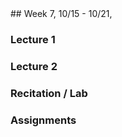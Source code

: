 <div class="week">

<div class="week_heading" markdown="1">
## Week 7, 10/15 - 10/21,  
</div>

<div class="column_materials"  markdown="1">

### Lecture 1

### Lecture 2

### Recitation / Lab

</div>

<div class="column_assign"  markdown="1">

### Assignments

</div>
</div>
